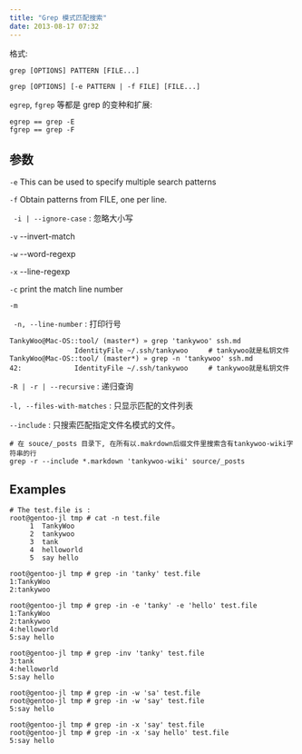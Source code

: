 ```yaml
---
title: "Grep 模式匹配搜索"
date: 2013-08-17 07:32
---
```


格式:

	grep [OPTIONS] PATTERN [FILE...]

	grep [OPTIONS] [-e PATTERN | -f FILE] [FILE...]

`egrep`, `fgrep` 等都是 grep 的变种和扩展:

	egrep == grep -E
	fgrep == grep -F

## 参数 ##

` -e `
This can be used to specify multiple search patterns

` -f `
Obtain patterns from FILE, one per line.

` -i | --ignore-case` : 忽略大小写

` -v `
--invert-match

` -w `
--word-regexp

` -x `
--line-regexp

` -c `
print the match line number

` -m `

` -n, --line-number` : 打印行号

	TankyWoo@Mac-OS::tool/ (master*) » grep 'tankywoo' ssh.md
	                IdentityFile ~/.ssh/tankywoo     # tankywoo就是私钥文件
	TankyWoo@Mac-OS::tool/ (master*) » grep -n 'tankywoo' ssh.md
	42:             IdentityFile ~/.ssh/tankywoo     # tankywoo就是私钥文件

`-R | -r | --recursive` : 递归查询

`-l, --files-with-matches` : 只显示匹配的文件列表

`--include` : 只搜索匹配指定文件名模式的文件。

	# 在 souce/_posts 目录下, 在所有以.makrdown后缀文件里搜索含有tankywoo-wiki字符串的行
	grep -r --include *.markdown 'tankywoo-wiki' source/_posts


## Examples ##

	# The test.file is :
	root@gentoo-jl tmp # cat -n test.file
	     1  TankyWoo
	     2  tankywoo
	     3  tank
	     4  helloworld
	     5  say hello

	root@gentoo-jl tmp # grep -in 'tanky' test.file
	1:TankyWoo
	2:tankywoo

	root@gentoo-jl tmp # grep -in -e 'tanky' -e 'hello' test.file
	1:TankyWoo
	2:tankywoo
	4:helloworld
	5:say hello

	root@gentoo-jl tmp # grep -inv 'tanky' test.file
	3:tank
	4:helloworld
	5:say hello

	root@gentoo-jl tmp # grep -in -w 'sa' test.file
	root@gentoo-jl tmp # grep -in -w 'say' test.file
	5:say hello

	root@gentoo-jl tmp # grep -in -x 'say' test.file
	root@gentoo-jl tmp # grep -in -x 'say hello' test.file
	5:say hello


